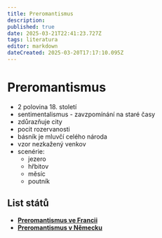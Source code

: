 ```yaml
---
title: Preromantismus
description: 
published: true
date: 2025-03-21T22:41:23.727Z
tags: literatura
editor: markdown
dateCreated: 2025-03-20T17:17:10.095Z
---
```


# Preromantismus
- 2 polovina 18. století
- sentimentalismus - zavzpomínání na staré časy
- zdůrazňuje city
- pocit rozervanosti
- básník je mluvčí celého národa
- vzor nezkažený venkov
- scenérie:
	- jezero
	- hřbitov
	- měsíc
	- poutník

## List států
- [**Preromantismus ve Francii**](/cs/literatura/preromantismus/francie)
- [**Preromantismus v Německu**](/cs/literatura/preromantismus/nemecko)